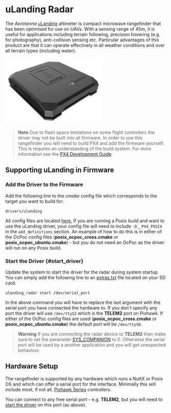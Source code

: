 # uLanding Radar

The *Aerotenna* [uLanding](https://aerotenna.com/sensors/#ulanding) altimeter is compact microwave rangefinder that has been optimised for use on UAVs. With a sensing range of 45m, it is useful for applications including terrain following, precision hovering (e.g. for photography), anti-collision sensing etc. Particular advantages of this product are that it can operate effectively in all weather conditions and over all terrain types (including water).

<img src="../../assets/hardware/sensors/uLanding_lite_1.jpg" alt="Aerotenna uLanding" width="300px" />

> **Note** Due to flash space limitations on some flight controllers the driver may not be built into all firmware. 
> In order to use this rangefinder you will need to build PX4 and add the firmware yourself. 
> This is requires an understanding of the build system. For more information see the [PX4 Development Guide](https://dev.px4.io/en/).


## Supporting uLanding in Firmware
 
### Add the Driver to the Firmware

Add the following line to the *cmake* config file which corresponds to the target you want to build for:
```
drivers/ulanding
```

All config files are located [here.](https://github.com/PX4/Firmware/tree/master/cmake/configs) If you are running a Posix build
and want to use the uLanding driver, your config file will need to include `-D__PX4_POSIX` in the `add_definitions` section. An example
of how to do this is in either of the OcPoc config files (**posix_ocpoc_cross.cmake** or **posix_ocpoc_ubuntu.cmake**) - but you do not 
need an OcPoc as the driver will run on any Posix build.  

### Start the Driver {#start_driver}

Update the system to start the driver for the radar during system startup.
You can simply add the following line to an [extras.txt](https://dev.px4.io/en/advanced/system_startup.html) file located on your SD card.
```
ulanding_radar start /dev/serial_port
```

In the above command you will have to replace the last argument with the serial port you have connected the hardware to.
If you don't specify any port the driver will use `/dev/ttyS2` which is the **TELEM2** port on Pixhawk. If either of the OcPoc config
files are used (**posix_ocpoc_cross.cmake** or **posix_ocpoc_ubuntu.cmake**) the default port will be `/dev/ttyS6`.

> **Warning** If you are connecting the radar device to **TELEM2** then make sure to set the parameter [SYS_COMPANION](../advanced_config/parameter_reference.md#SYS_COMPANION) to 0. Otherwise the
serial port will be used by a another application and you will get unexpected behaviour.

## Hardware Setup

The rangefinder is supported by any hardware which runs a NuttX or Posix OS and which can offer a serial port for the
interface. Minimally this will include most, if not all, [Pixhawk Series](../flight_controller/pixhawk_series.md) controllers.

You can connect to any free serial port - e.g. **TELEM2**, but you will need to [start the driver](#start_driver) on this port (as above).
